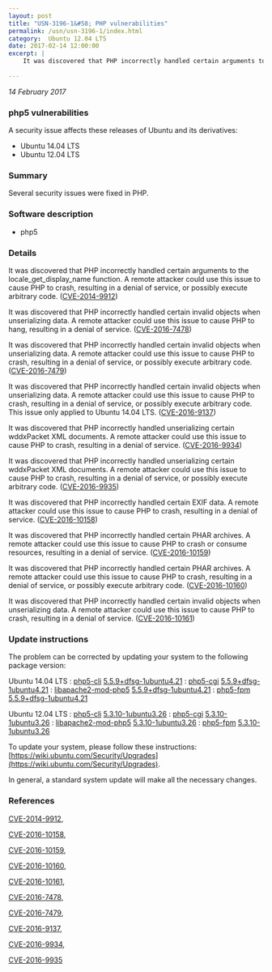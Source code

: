 ```yaml
---
layout: post
title: "USN-3196-1&#58; PHP vulnerabilities"
permalink: /usn/usn-3196-1/index.html
category:  Ubuntu 12.04 LTS
date: 2017-02-14 12:00:00
excerpt: |
    It was discovered that PHP incorrectly handled certain arguments to the locale_get_display_name function. A remote attacker could use this issue to cause PHP to crash, resulting in a denial of service, or possibly execute arbitrary code. ([CVE-2014-9912](http://people.ubuntu.com/~ubuntu-security/cve/CVE-2014-9912))
    
--- 
```

 
 

*14 February 2017*

### php5 vulnerabilities

A security issue affects these releases of Ubuntu and its derivatives:

* Ubuntu 14.04 LTS
* Ubuntu 12.04 LTS

### Summary

Several security issues were fixed in PHP. 

### Software description

* php5 

### Details

It was discovered that PHP incorrectly handled certain arguments to the locale_get_display_name function. A remote attacker could use this issue to cause PHP to crash, resulting in a denial of service, or possibly execute arbitrary code. ([CVE-2014-9912](http://people.ubuntu.com/~ubuntu-security/cve/CVE-2014-9912))

It was discovered that PHP incorrectly handled certain invalid objects when unserializing data. A remote attacker could use this issue to cause PHP to hang, resulting in a denial of service. ([CVE-2016-7478](http://people.ubuntu.com/~ubuntu-security/cve/CVE-2016-7478))

It was discovered that PHP incorrectly handled certain invalid objects when unserializing data. A remote attacker could use this issue to cause PHP to crash, resulting in a denial of service, or possibly execute arbitrary code. ([CVE-2016-7479](http://people.ubuntu.com/~ubuntu-security/cve/CVE-2016-7479))

It was discovered that PHP incorrectly handled certain invalid objects when unserializing data. A remote attacker could use this issue to cause PHP to crash, resulting in a denial of service, or possibly execute arbitrary code. This issue only applied to Ubuntu 14.04 LTS. ([CVE-2016-9137](http://people.ubuntu.com/~ubuntu-security/cve/CVE-2016-9137))

It was discovered that PHP incorrectly handled unserializing certain wddxPacket XML documents. A remote attacker could use this issue to cause PHP to crash, resulting in a denial of service. ([CVE-2016-9934](http://people.ubuntu.com/~ubuntu-security/cve/CVE-2016-9934))

It was discovered that PHP incorrectly handled unserializing certain wddxPacket XML documents. A remote attacker could use this issue to cause PHP to crash, resulting in a denial of service, or possibly execute arbitrary code. ([CVE-2016-9935](http://people.ubuntu.com/~ubuntu-security/cve/CVE-2016-9935))

It was discovered that PHP incorrectly handled certain EXIF data. A remote attacker could use this issue to cause PHP to crash, resulting in a denial of service. ([CVE-2016-10158](http://people.ubuntu.com/~ubuntu-security/cve/CVE-2016-10158))

It was discovered that PHP incorrectly handled certain PHAR archives. A remote attacker could use this issue to cause PHP to crash or consume resources, resulting in a denial of service. ([CVE-2016-10159](http://people.ubuntu.com/~ubuntu-security/cve/CVE-2016-10159))

It was discovered that PHP incorrectly handled certain PHAR archives. A remote attacker could use this issue to cause PHP to crash, resulting in a denial of service, or possibly execute arbitrary code. ([CVE-2016-10160](http://people.ubuntu.com/~ubuntu-security/cve/CVE-2016-10160))

It was discovered that PHP incorrectly handled certain invalid objects when unserializing data. A remote attacker could use this issue to cause PHP to crash, resulting in a denial of service. ([CVE-2016-10161](http://people.ubuntu.com/~ubuntu-security/cve/CVE-2016-10161)) 

### Update instructions

The problem can be corrected by updating your system to the following package version:

Ubuntu 14.04 LTS
 : [php5-cli](https://launchpad.net/ubuntu/+source/php5) <span> [5.5.9+dfsg-1ubuntu4.21](https://launchpad.net/ubuntu/+source/php5/5.5.9+dfsg-1ubuntu4.21) </span> 
 : [php5-cgi](https://launchpad.net/ubuntu/+source/php5) <span> [5.5.9+dfsg-1ubuntu4.21](https://launchpad.net/ubuntu/+source/php5/5.5.9+dfsg-1ubuntu4.21) </span> 
 : [libapache2-mod-php5](https://launchpad.net/ubuntu/+source/php5) <span> [5.5.9+dfsg-1ubuntu4.21](https://launchpad.net/ubuntu/+source/php5/5.5.9+dfsg-1ubuntu4.21) </span> 
 : [php5-fpm](https://launchpad.net/ubuntu/+source/php5) <span> [5.5.9+dfsg-1ubuntu4.21](https://launchpad.net/ubuntu/+source/php5/5.5.9+dfsg-1ubuntu4.21) </span> 

Ubuntu 12.04 LTS
 : [php5-cli](https://launchpad.net/ubuntu/+source/php5) <span> [5.3.10-1ubuntu3.26](https://launchpad.net/ubuntu/+source/php5/5.3.10-1ubuntu3.26) </span> 
 : [php5-cgi](https://launchpad.net/ubuntu/+source/php5) <span> [5.3.10-1ubuntu3.26](https://launchpad.net/ubuntu/+source/php5/5.3.10-1ubuntu3.26) </span> 
 : [libapache2-mod-php5](https://launchpad.net/ubuntu/+source/php5) <span> [5.3.10-1ubuntu3.26](https://launchpad.net/ubuntu/+source/php5/5.3.10-1ubuntu3.26) </span> 
 : [php5-fpm](https://launchpad.net/ubuntu/+source/php5) <span> [5.3.10-1ubuntu3.26](https://launchpad.net/ubuntu/+source/php5/5.3.10-1ubuntu3.26) </span> 

To update your system, please follow these instructions: [https://wiki.ubuntu.com/Security/Upgrades](https://wiki.ubuntu.com/Security/Upgrades).

In general, a standard system update will make all the necessary changes. 

### References

 
 [CVE-2014-9912](http://people.ubuntu.com/~ubuntu-security/cve/CVE-2014-9912), 

 [CVE-2016-10158](http://people.ubuntu.com/~ubuntu-security/cve/CVE-2016-10158), 

 [CVE-2016-10159](http://people.ubuntu.com/~ubuntu-security/cve/CVE-2016-10159), 

 [CVE-2016-10160](http://people.ubuntu.com/~ubuntu-security/cve/CVE-2016-10160), 

 [CVE-2016-10161](http://people.ubuntu.com/~ubuntu-security/cve/CVE-2016-10161), 

 [CVE-2016-7478](http://people.ubuntu.com/~ubuntu-security/cve/CVE-2016-7478), 

 [CVE-2016-7479](http://people.ubuntu.com/~ubuntu-security/cve/CVE-2016-7479), 

 [CVE-2016-9137](http://people.ubuntu.com/~ubuntu-security/cve/CVE-2016-9137), 

 [CVE-2016-9934](http://people.ubuntu.com/~ubuntu-security/cve/CVE-2016-9934), 

 [CVE-2016-9935](http://people.ubuntu.com/~ubuntu-security/cve/CVE-2016-9935)
 

